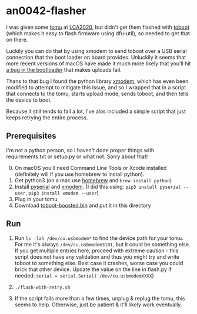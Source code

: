 # an0042-flasher

I was given some [tomu][tomu] at [LCA2020][lca], but didn't get them flashed with [toboot][toboot] (which makes it easy to flash firmware using dfu-util), so needed to get that on there.

Luckily you can do that by using xmodem to send toboot over a USB serial connection that the boot loader on board provides. Unluckily it seems that more recent versions of macOS have made it much more likely that you'll hit [a bug in the bootloader][bug] that makes uploads fail.

Thans to that bug I found the python library [xmodem][pyxmodem], which has even been modified to attempt to mitigate this issue, and so I wrapped that in a script that connects to the tomu, starts upload mode, sends toboot, and then tells the device to boot.

Because it still tends to fail a lot, I've alos included a simple script that just keeps retrying the entire process.

[tomu]: https://tomu.im/tomu.html
[lca]: https://lca2020.linux.org.au
[toboot]: https://github.com/im-tomu/toboot
[bug]: https://www.silabs.com/community/mcu/32-bit/forum.topic.html/an0042_bootloader--eQGc

## Prerequisites

I'm not a python person, so I haven't done proper things with requirements.txt or setup.py or what not. Sorry about that!

0. On macOS you'll need Command Line Tools or Xcode installed (definitely will if you use homebrew to install python).
1. Get python3 (on a mac use [homebrew][homebrew] and `brew install python`)
2. Install [pyserial][pyserial] and [xmodem][pyxmodem]. (I did this using: `pip3 install pyserial --user`, `pip3 install xmodem --user`)
3. Plug in your tomu
4. Download [toboot-boosted.bin][dl] and put it in this directory

[dl]: https://github.com/im-tomu/toboot/raw/master/prebuilt/toboot-boosted.bin

## Run

1. Run `ls -lah /dev/cu.usbmodem*` to find the device path for your tomu. For me it's always `/dev/cu.usbmodem3101`, but it could be something else. If you get multiple entries here, proceed with extreme caution - this script does not have any validation and thus you might try and write toboot to something else. Best case it crashes, worse case you could brick that other device. Update the value on the line in flash.py if needed: `serial = serial.Serial('/dev/cu.usbmodemXXXX`)

2. ```./flash-with-retry.sh```

3. If the script fails more than a few times, unplug & replug the tomu, this seems to help. Otherwise, just be patient & it'll likely work eventually.

[homebrew]: https://brew.sh
[pyserial]: https://pypi.org/project/pyserial/
[pyxmodem]: https://pypi.org/project/xmodem/